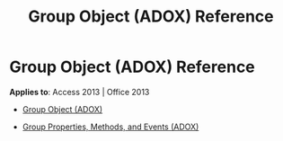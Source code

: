 ﻿---
title: Group Object (ADOX) Reference
TOCTitle: Group Object (ADOX)
ms:assetid: 7b616ef3-e2ca-4457-8644-b4b282c17c4f
ms:mtpsurl: https://msdn.microsoft.com/library/JJ249511(v=office.15)
ms:contentKeyID: 48545813
ms.date: 09/18/2015
mtps_version: v=office.15
---

# Group Object (ADOX) Reference


**Applies to**: Access 2013 | Office 2013



  - [Group Object (ADOX)](group-object-adox.md)

  - [Group Properties, Methods, and Events (ADOX)](group-properties-methods-and-events-adox.md)

